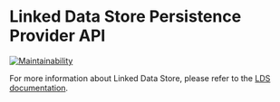 # Linked Data Store Persistence Provider API

[![Maintainability](https://api.codeclimate.com/v1/badges/acc70e460fba46109369/maintainability)](https://codeclimate.com/github/descoped/linked-data-store-persistence-provider-api/maintainability)

For more information about Linked Data Store, please refer to
the [LDS documentation](https://github.com/descoped/linked-data-store-documentation).
